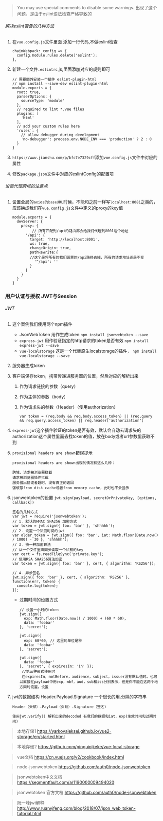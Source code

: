 > You may use special comments to disable some warnings. 出现了这个问题，是由于eslint语法检查严格导致的

###### 解决eslint警告的几种方法

1. 在`vue.config.js`文件里面 添加一行代码,不做eslint检查

   ```
   chainWebpack: config => {
     config.module.rules.delete('eslint');
   },
   ```

2. 新建一个文件`.eslintrc`.js,里面添加对应的规则即可

   ```
   // 需要额外安装一个插件 eslint-plugin-html
   // npm install --save-dev eslint-plugin-html
   module.exports = {
     root: true,
     parserOptions: {
       sourceType: 'module'
     },
     // required to lint *.vue files
     plugins: [
       'html'
     ],
     // add your custom rules here
     'rules': {
       // allow debugger during development
       'no-debugger': process.env.NODE_ENV === 'production' ? 2 : 0
     }
   }
   ```

   

3. `https://www.jianshu.com/p/bfc7e7329cff`添加`vue.config.js`文件中对应的属性

4. 修改`package.json`文件中对应的eslintConfig的配置项



###### 设置代理跨域的注意点

1. 设置全局的`axios的baseURL`时候，不能和之前一样写`localhost:8081`之类的，应该换成我们在`vue.config.js`文件中定义的proxy的key值

   ```
   module.exports = {
     devServer: {
       proxy: {
    		// 所有匹配到/api的路由都会给我们代理到8001这个地址   
         '/api': {
           target: 'http://localhost:8001',
           ws: true,
           changeOrigin: true,
           pathRewrite:{
           //这个是将所有的我们设置的/api路径去掉，所有的请求地址还是不变
             '^/api': ''
           }
         }
       }
     }
   }
   ```



### 用户认证与授权  JWT与Session

###### JWT

1. 这个案例我们使用两个npm插件

   - JsonWebToken 用作生成token `npm install jsonwebtoken --save`
   - `express-jwt` 用作验证指定的http请求的token是否有效 `npm install express-jwt --save`
   - `vue-localstorage` 这是一个代替原生localstorage的插件， `npm install vue-localstorage --save`

2. 服务器生成token

3. 客户端保存token，携带传递进服务器的位置，然后对应的解析出来

   1. 作为请求链接的参数（query）

   2. 作为主体的参数（body）

   3. 作为请求头的参数（Header）（使用authorization）

      ```
      var token = (req.body && req.body.access_token) || (req.query && req.query.access_token) || req.header['authorization']
      ```

4. `express-jwt`这个插件验证的token是否有效，默认会自动去请求头的authorization这个属性里面去找token的值，放在body或者url参数里获取不到

5. `provisional headers are shown`错误提示

   ```
   provisional headers are shown出现的情况有这么几种：
   
   跨域，请求被浏览器拦截
   请求被浏览器插件拦截
   服务器出错或者超时，没有真正的返回
   强缓存from disk cache或者from memory cache，此时也不会显示
   ```

6. jsonwebtoken的设置 `jwt.sign(payload, secretOrPrivateKey, [options, callback])`

   ```
   签名的几种方式
   var jwt = require('jsonwebtoken');
   // 1. 默认的HMAC SHA256 加密方式
   var token = jwt.sign({ foo: 'bar' }, 'shhhhh');
   // 2. 设置一个回溯时间的jwt
   var older_token = jwt.sign({ foo: 'bar', iat: Math.floor(Date.now() / 1000) - 30 }, 'shhhhh');
   // 3. 换一种加密算法
   // 从一个文件里面同步读取一个私有的key
   var cert = fs.readFileSync('private.key');
   // 使用RSA SHA256算法加密
   var token = jwt.sign({ foo: 'bar' }, cert, { algorithm: 'RS256'});
   
   // 4. 异步签名
   jwt.sign({ foo: 'bar' }, cert, { algorithm: 'RS256' }, function(err, token) {
     console.log(token);
   });
   ```

   - 过期时间的设置方式

     ```
     // 设置一小时的token
     jwt.sign({
       exp: Math.floor(Date.now() / 1000) + (60 * 60),
       data: 'foobar'
     }, 'secret');
     
     jwt.sign({
       exp: 60*60, // 这里的单位是秒
       data: 'foobar'
     }, 'secret');
     
     jwt.sign({
       data: 'foobar'
     }, 'secret', { expiresIn: '1h' });
      //第三种形式使用时
      在expiresIn，notBefore，audience，subject，issuer没有默认值时。也可以直接在payload中用exp，nbf，aud，sub和iss分别表示，但是你不能在这两个地方同时设置。设置
     ```

7. jwt的数据结构 Header.Payload.Signature 一个很长的用.分隔的字符串

   ```
   Header（头部）.Payload（负载）.Signature（签名）
   
   使用jwt.verify() 解析出来的decoded 有我们的数据和iat，exp(生效时间和过期时间)
   ```

   





> 本地存储1  https://yarkovaleksei.github.io/vue2-storage/en/started.html

> 本地存储2 https://github.com/pinguinjkeke/vue-local-storage

> vue文档  https://cn.vuejs.org/v2/cookbook/index.html

> node-jsonwebtoken https://github.com/auth0/node-jsonwebtoken

> jsonwebtoken中文文档   https://segmentfault.com/a/1190000009494020

> jsonwebtoken 官方文档  https://github.com/auth0/node-jsonwebtoken

> 阮一峰jwt解释  http://www.ruanyifeng.com/blog/2018/07/json_web_token-tutorial.html